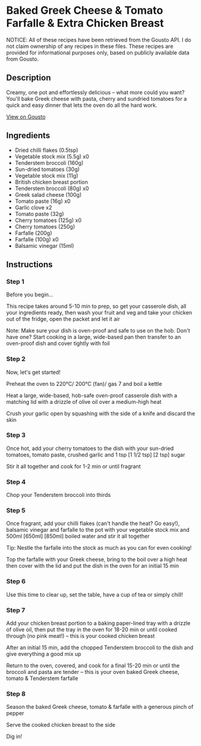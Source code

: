 # Baked Greek Cheese & Tomato Farfalle & Extra Chicken Breast

NOTICE: All of these recipes have been retrieved from the Gousto API. I do not claim ownership of any recipes in these files. These recipes are provided for informational purposes only, based on publicly available data from Gousto.

## Description

Creamy, one pot and effortlessly delicious – what more could you want? You'll bake Greek cheese with pasta, cherry and sundried tomatoes for a quick and easy dinner that lets the oven do all the hard work.

[View on Gousto](https://www.gousto.co.uk/recipes/cookbook/baked-greek-cheese-tomato-farfalle-extra-chicken-breast)

## Ingredients

- Dried chilli flakes (0.5tsp)
- Vegetable stock mix (5.5g) x0
- Tenderstem broccoli (160g)
- Sun-dried tomatoes (30g)
- Vegetable stock mix (11g)
- British chicken breast portion
- Tenderstem broccoli (80g) x0
- Greek salad cheese (100g)
- Tomato paste (16g) x0
- Garlic clove x2
- Tomato paste (32g)
- Cherry tomatoes (125g) x0
- Cherry tomatoes (250g)
- Farfalle (200g)
- Farfalle (100g) x0
- Balsamic vinegar (15ml)

## Instructions


### Step 1

Before you begin...

This recipe takes around 5-10 min to prep, so get your casserole dish, all your ingredients ready, then wash your fruit and veg and take your chicken out of the fridge, open the packet and let it air

Note: Make sure your dish is oven-proof and safe to use on the hob. Don't have one? Start cooking in a large, wide-based pan then transfer to an oven-proof dish and cover tightly with foil


### Step 2

Now, let's get started!

Preheat the oven to 220°C/ 200°C (fan)/ gas 7 and boil a kettle

Heat a large, wide-based, hob-safe oven-proof casserole dish with a matching lid with a drizzle of olive oil over a medium-high heat

Crush your garlic open by squashing with the side of a knife and discard the skin


### Step 3

Once hot, add your cherry tomatoes to the dish with your sun-dried tomatoes, tomato paste, crushed garlic and 1 tsp<span class="text-purple"> [1 1/2 tsp]</span><span class="text-danger"> [2 tsp]</span> sugar

Stir it all together and cook for 1-2 min or until fragrant


### Step 4

Chop your Tenderstem broccoli into thirds


### Step 5

Once fragrant, add your chilli flakes (can't handle the heat? Go easy!), balsamic vinegar and farfalle to the pot with your vegetable stock mix and 500ml<span class="text-purple"> [650ml]</span><span class="text-danger"> [850ml] </span>boiled water and stir it all together

Tip: Nestle the farfalle into the stock as much as you can for even cooking!

Top the farfalle with your Greek cheese, bring to the boil over a high heat then cover with the lid and put the dish in the oven for an initial 15 min


### Step 6

Use this time to clear up, set the table, have a cup of tea or simply chill!


### Step 7

Add your chicken breast portion to a baking paper-lined tray with a drizzle of olive oil, then put the tray in the oven for 18-20 min or until cooked through (no pink meat!) – this is your cooked chicken breast

After an initial 15 min, add the chopped Tenderstem broccoli to the dish and give everything a good mix up

Return to the oven, covered, and cook for a final 15-20 min or until the broccoli and pasta are tender – this is your oven baked Greek cheese, tomato & Tenderstem farfalle

### Step 8

Season the baked Greek cheese, tomato & farfalle with a generous pinch of pepper

Serve the cooked chicken breast to the side

Dig in!

